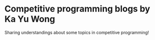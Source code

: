 # Competitive programming blogs by Ka Yu Wong
Sharing understandings about some topics in competitive programming!
